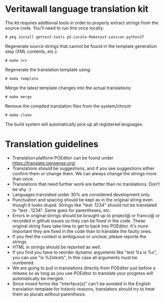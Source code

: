 # Veritawall language translation kit

The kit requires additional tools in order to properly extract strings
from the source code. You'll need to run this once locally:

    # pkg install gettext-tools p5-Locale-Maketext-Lexicon python37

Regenerate source strings that cannot be found in the template
generation step (XML contents, etc.):

    # make src

Regenerate the translation template using:

    # make template

Merge the latest template changes into the actual translations:

    # make merge

Remove the compiled translation files from the system/chroot:

    # make clean

The build system will automatically pick up all registered languages.

# Translation guidelines

- Translation platform POEditor can be found under https://translate.opnsense.org/
- Translations should be suggestions, and if you see suggestions either confirm them or change them. We can always change the strings more than once.
- Translations that need further work are better than no translations. Don't be shy. :)
- Languages translated under 30% are considered development only.
- Punctuation and spacing should be kept as in the original string even though it looks stupid. Strings like "test: 1234" should not be translated to "test : 1234". Same goes for parentheses, etc.
- Errors in original strings should be brought up to project@ or franco@ or recorded in github issues so they can be fixed in the code. These original string fixes take time to get to back into POEditor. It's more important they are fixed in the code than to translate the faulty ones.
- If you feel the context is ambiguous or unclear, please reporte the strings
- HTML in strings should be reported as well.
- If you find you have to reorder dynamic arguments like "test %s is %s", you can use "is %2$s test %1$s", In this case all arguments must be numbered.
- We are going to pull in translations directly from POEditor just before a release so as long as you use POEditor to translate your progress will automatically be merged.
- Since mixed forms like "interface(s)" can't be avoided in the English translation template for historic reasons, translators should try to treat them as plurals without parenthesis.
